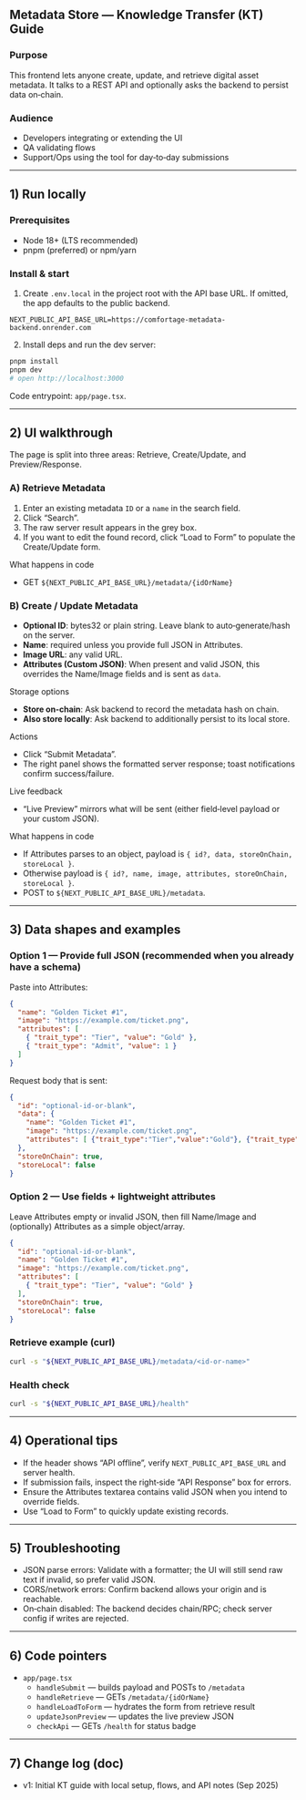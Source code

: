 ## Metadata Store — Knowledge Transfer (KT) Guide

### Purpose
This frontend lets anyone create, update, and retrieve digital asset metadata. It talks to a REST API and optionally asks the backend to persist data on‑chain.

### Audience
- Developers integrating or extending the UI
- QA validating flows
- Support/Ops using the tool for day‑to‑day submissions

---

## 1) Run locally

### Prerequisites
- Node 18+ (LTS recommended)
- pnpm (preferred) or npm/yarn

### Install & start
1. Create `.env.local` in the project root with the API base URL. If omitted, the app defaults to the public backend.

```
NEXT_PUBLIC_API_BASE_URL=https://comfortage-metadata-backend.onrender.com
```

2. Install deps and run the dev server:

```bash
pnpm install
pnpm dev
# open http://localhost:3000
```

Code entrypoint: `app/page.tsx`.

---

## 2) UI walkthrough

The page is split into three areas: Retrieve, Create/Update, and Preview/Response.

### A) Retrieve Metadata
1. Enter an existing metadata `ID` or a `name` in the search field.
2. Click “Search”.
3. The raw server result appears in the grey box.
4. If you want to edit the found record, click “Load to Form” to populate the Create/Update form.

What happens in code
- GET `${NEXT_PUBLIC_API_BASE_URL}/metadata/{idOrName}`

### B) Create / Update Metadata

- **Optional ID**: bytes32 or plain string. Leave blank to auto‑generate/hash on the server.
- **Name**: required unless you provide full JSON in Attributes.
- **Image URL**: any valid URL.
- **Attributes (Custom JSON)**: When present and valid JSON, this overrides the Name/Image fields and is sent as `data`.

Storage options
- **Store on‑chain**: Ask backend to record the metadata hash on chain.
- **Also store locally**: Ask backend to additionally persist to its local store.

Actions
- Click “Submit Metadata”.
- The right panel shows the formatted server response; toast notifications confirm success/failure.

Live feedback
- “Live Preview” mirrors what will be sent (either field‑level payload or your custom JSON).

What happens in code
- If Attributes parses to an object, payload is `{ id?, data, storeOnChain, storeLocal }`.
- Otherwise payload is `{ id?, name, image, attributes, storeOnChain, storeLocal }`.
- POST to `${NEXT_PUBLIC_API_BASE_URL}/metadata`.

---

## 3) Data shapes and examples

### Option 1 — Provide full JSON (recommended when you already have a schema)
Paste into Attributes:

```json
{
  "name": "Golden Ticket #1",
  "image": "https://example.com/ticket.png",
  "attributes": [
    { "trait_type": "Tier", "value": "Gold" },
    { "trait_type": "Admit", "value": 1 }
  ]
}
```

Request body that is sent:

```json
{
  "id": "optional-id-or-blank",
  "data": {
    "name": "Golden Ticket #1",
    "image": "https://example.com/ticket.png",
    "attributes": [ {"trait_type":"Tier","value":"Gold"}, {"trait_type":"Admit","value":1} ]
  },
  "storeOnChain": true,
  "storeLocal": false
}
```

### Option 2 — Use fields + lightweight attributes
Leave Attributes empty or invalid JSON, then fill Name/Image and (optionally) Attributes as a simple object/array.

```json
{
  "id": "optional-id-or-blank",
  "name": "Golden Ticket #1",
  "image": "https://example.com/ticket.png",
  "attributes": [
    { "trait_type": "Tier", "value": "Gold" }
  ],
  "storeOnChain": true,
  "storeLocal": false
}
```

### Retrieve example (curl)

```bash
curl -s "${NEXT_PUBLIC_API_BASE_URL}/metadata/<id-or-name>"
```

### Health check

```bash
curl -s "${NEXT_PUBLIC_API_BASE_URL}/health"
```

---

## 4) Operational tips

- If the header shows “API offline”, verify `NEXT_PUBLIC_API_BASE_URL` and server health.
- If submission fails, inspect the right‑side “API Response” box for errors.
- Ensure the Attributes textarea contains valid JSON when you intend to override fields.
- Use “Load to Form” to quickly update existing records.

---

## 5) Troubleshooting

- JSON parse errors: Validate with a formatter; the UI will still send raw text if invalid, so prefer valid JSON.
- CORS/network errors: Confirm backend allows your origin and is reachable.
- On‑chain disabled: The backend decides chain/RPC; check server config if writes are rejected.

---

## 6) Code pointers

- `app/page.tsx`
  - `handleSubmit` — builds payload and POSTs to `/metadata`
  - `handleRetrieve` — GETs `/metadata/{idOrName}`
  - `handleLoadToForm` — hydrates the form from retrieve result
  - `updateJsonPreview` — updates the live preview JSON
  - `checkApi` — GETs `/health` for status badge

---

## 7) Change log (doc)
- v1: Initial KT guide with local setup, flows, and API notes (Sep 2025)


